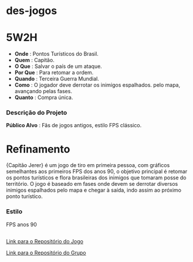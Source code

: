 # des-jogos

# 5W2H

  - **Onde** : Pontos Turísticos do Brasil.
  - **Quem** : Capitão.
  - **O Que** : Salvar o país de um ataque.
  - **Por Que** : Para retomar a ordem.
  - **Quando** : Terceira Guerra Mundial.
  - **Como** : O jogador deve derrotar os inimigos espalhados. pelo mapa, avançando pelas fases.
  - **Quanto** : Compra única.

### Descrição do Projeto

**Público Alvo** : Fãs de jogos antigos, estilo FPS clássico.

# Refinamento
{Capitão Jerer} é um jogo de tiro em primeira pessoa, com gráficos semelhantes aos primeiros FPS dos anos 90, o objetivo principal é retomar os pontos turísticos e flora brasileiras dos inimigos que tomaram posse do território.
O jogo é baseado em fases onde devem se derrotar diversos inimigos espalhados pelo mapa e chegar à saída, indo assim ao próximo ponto turístico.

### Estilo
FPS anos 90

##

[Link para o Repositório do Jogo](https://github.com/GustavoRaia/jogo-cria)

[Link para o Repositório do Grupo](https://github.com/gvfirmeza/OceansWrath)
